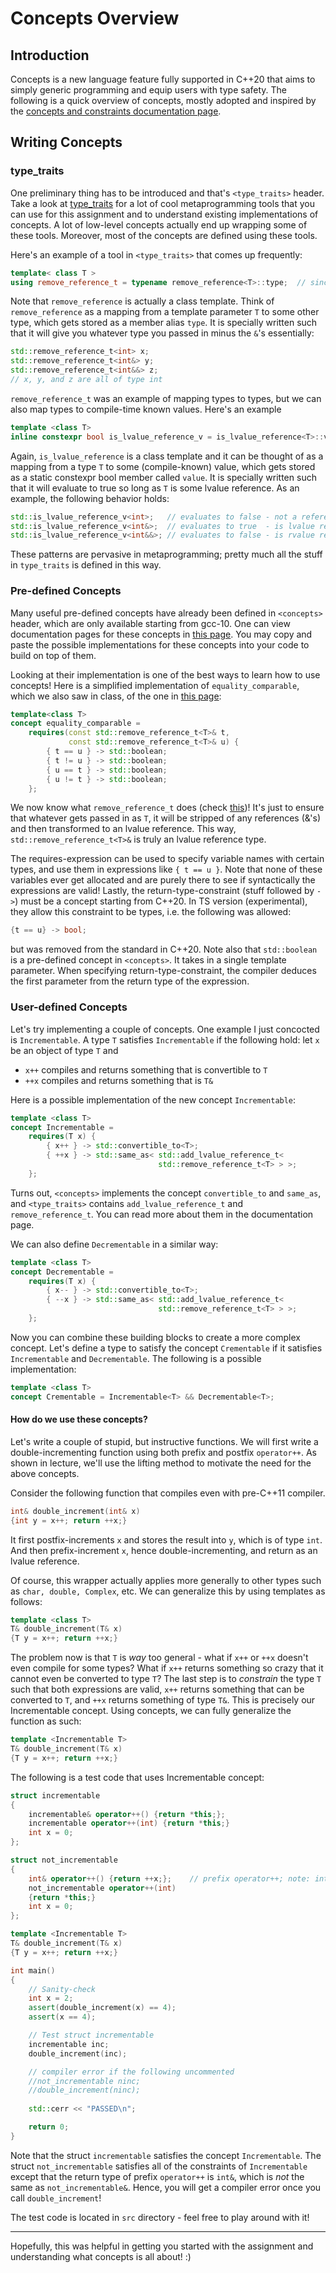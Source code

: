 # Concepts Overview 

## Introduction

Concepts is a new language feature fully supported in C++20
that aims to simply generic programming and equip users with type safety.
The following is a quick overview of concepts, mostly adopted and inspired by the [concepts and constraints documentation page](https://en.cppreference.com/w/cpp/language/constraints).

## Writing Concepts

### type_traits

One preliminary thing has to be introduced and that's `<type_traits>` header.
Take a look at [type_traits](https://en.cppreference.com/w/cpp/header/type_traits) 
for a lot of cool metaprogramming tools that you can use for this assignment 
and to understand existing implementations of concepts.
A lot of low-level concepts actually end up wrapping some of these tools.
Moreover, most of the concepts are defined using these tools.

Here's an example of a tool in `<type_traits>` that comes up frequently:
```cpp
template< class T >
using remove_reference_t = typename remove_reference<T>::type;  // since C++14
```

Note that `remove_reference` is actually a class template. 
Think of `remove_reference` as a mapping from a template parameter `T` to some other type,
which gets stored as a member alias `type`.
It is specially written such that it will give you whatever type you passed in 
minus the `&`'s essentially:
```cpp
std::remove_reference_t<int> x; 
std::remove_reference_t<int&> y; 
std::remove_reference_t<int&&> z;
// x, y, and z are all of type int
```

`remove_reference_t` was an example of mapping types to types, but we can also map types to compile-time known values. Here's an example 
```cpp
template <class T>
inline constexpr bool is_lvalue_reference_v = is_lvalue_reference<T>::value; // since C++17
```

Again, `is_lvalue_reference` is a class template and it can be thought of as a mapping
from a type `T` to some (compile-known) value, which gets stored as a static constexpr bool member
called `value`.
It is specially written such that it will evaluate to true so long as `T` is some lvalue reference.
As an example, the following behavior holds:
```cpp
std::is_lvalue_reference_v<int>;   // evaluates to false - not a reference type
std::is_lvalue_reference_v<int&>;  // evaluates to true  - is lvalue reference type
std::is_lvalue_reference_v<int&&>; // evaluates to false - is rvalue reference type
```

These patterns are pervasive in metaprogramming; pretty much all the stuff in `type_traits` is defined in this way.

### Pre-defined Concepts 

Many useful pre-defined concepts have already been defined in `<concepts>` header,
which are only available starting from gcc-10.
One can view documentation pages for these concepts in [this page](https://en.cppreference.com/w/cpp/header/concepts).
You may copy and paste the possible implementations for these concepts into your code to build on top of them.

Looking at their implementation is one of the best ways to learn how to use concepts!
Here is a simplified implementation of `equality_comparable`, which we also saw in class, 
of the one in [this page](https://en.cppreference.com/w/cpp/concepts/equality_comparable):
```cpp
template<class T>
concept equality_comparable = 
    requires(const std::remove_reference_t<T>& t,
             const std::remove_reference_t<T>& u) {
        { t == u } -> std::boolean;
        { t != u } -> std::boolean;
        { u == t } -> std::boolean;
        { u != t } -> std::boolean;
    };
```

We now know what `remove_reference_t` does (check [this](#type_traits))!
It's just to ensure that whatever gets passed in as `T`, 
it will be stripped of any references (&'s) and then transformed to an lvalue reference.
This way, `std::remove_reference_t<T>&` is truly an lvalue reference type.

The requires-expression can be used to specify variable names with certain types,
and use them in expressions like `{ t == u }`.
Note that none of these variables ever get allocated and are purely there to see if
syntactically the expressions are valid!
Lastly, the return-type-constraint (stuff followed by `->`) must be a concept starting from C++20.
In TS version (experimental), they allow this constraint to be types, i.e. the following was allowed:
```cpp
{t == u} -> bool;
```
but was removed from the standard in C++20.
Note also that `std::boolean` is a pre-defined concept in `<concepts>`.
It takes in a single template parameter.
When specifying return-type-constraint, the compiler deduces the first parameter from the return type of the expression.

### User-defined Concepts

Let's try implementing a couple of concepts.
One example I just concocted is `Incrementable`.
A type `T` satisfies `Incrementable` if the following hold:
let `x` be an object of type `T` and 
- `x++` compiles and returns something that is convertible to `T`
- `++x` compiles and returns something that is `T&`

Here is a possible implementation of the new concept `Incrementable`:
```cpp
template <class T>
concept Incrementable = 
    requires(T x) {
        { x++ } -> std::convertible_to<T>;
        { ++x } -> std::same_as< std::add_lvalue_reference_t<
                                 std::remove_reference_t<T> > >;
    };
```

Turns out, `<concepts>` implements the concept `convertible_to` and `same_as`,
and `<type_traits>` contains `add_lvalue_reference_t` and `remove_reference_t`.
You can read more about them in the documentation page.

We can also define `Decrementable` in a similar way:
```cpp
template <class T>
concept Decrementable = 
    requires(T x) {
        { x-- } -> std::convertible_to<T>;
        { --x } -> std::same_as< std::add_lvalue_reference_t<
                                 std::remove_reference_t<T> > >;
    };
```

Now you can combine these building blocks to create a more complex concept.
Let's define a type to satisfy the concept `Crementable` if it satisfies `Incrementable`
and `Decrementable`.
The following is a possible implementation:
```cpp
template <class T>
concept Crementable = Incrementable<T> && Decrementable<T>;
```

#### How do we use these concepts?

Let's write a couple of stupid, but instructive functions.
We will first write a double-incrementing function using both prefix and postfix `operator++`.
As shown in lecture, we'll use the lifting method to motivate the need for the above concepts.

Consider the following function that compiles even with pre-C++11 compiler.
```cpp
int& double_increment(int& x) 
{int y = x++; return ++x;}
```
It first postfix-increments `x` and stores the result into `y`, which is of type `int`.
And then prefix-increment `x`, hence double-incrementing, and return as an lvalue reference.

Of course, this wrapper actually applies more generally to other types such as `char, double, Complex`, etc.
We can generalize this by using templates as follows:
```cpp
template <class T>
T& double_increment(T& x)
{T y = x++; return ++x;}
```

The problem now is that `T` is _way_ too general - 
what if `x++` or `++x` doesn't even compile for some types?
What if `x++` returns something so crazy that it cannot even be converted to type `T`?
The last step is to _constrain_ the type `T` such that both expressions are valid,
`x++` returns something that can be converted to `T`,
and `++x` returns something of type `T&`.
This is precisely our Incrementable concept.
Using concepts, we can fully generalize the function as such:

```cpp
template <Incrementable T>
T& double_increment(T& x)
{T y = x++; return ++x;}
```

The following is a test code that uses Incrementable concept:
```cpp
struct incrementable
{
    incrementable& operator++() {return *this;}; 
    incrementable operator++(int) {return *this;} 
    int x = 0;
};

struct not_incrementable
{
    int& operator++() {return ++x;};    // prefix operator++; note: int& not same as not_incrementable&
    not_incrementable operator++(int) 
    {return *this;} 
    int x = 0;
};

template <Incrementable T>
T& double_increment(T& x)
{T y = x++; return ++x;}

int main()
{
    // Sanity-check
    int x = 2;
    assert(double_increment(x) == 4);
    assert(x == 4);

    // Test struct incrementable 
    incrementable inc;
    double_increment(inc);

    // compiler error if the following uncommented
    //not_incrementable ninc;
    //double_increment(ninc);
    
    std::cerr << "PASSED\n";

    return 0;
}
```

Note that the struct `incrementable` satisfies the concept `Incrementable`.
The struct `not_incrementable` satisfies all of the constraints of `Incrementable` except that
the return type of prefix `operator++` is `int&`, which is _not_ the same as `not_incrementable&`.
Hence, you will get a compiler error once you call `double_increment`!

The test code is located in `src` directory - feel free to play around with it!

----

Hopefully, this was helpful in getting you started with the assignment and understanding what concepts is all about! :)
